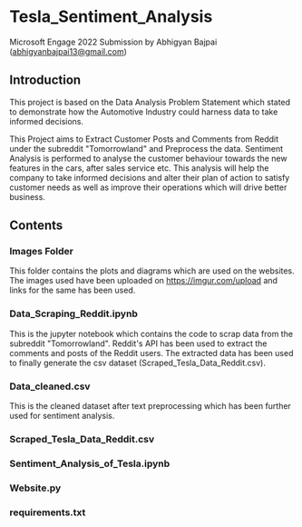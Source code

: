 # Tesla_Sentiment_Analysis

Microsoft Engage 2022 Submission by Abhigyan Bajpai (abhigyanbajpai13@gmail.com)

## Introduction

This project is based on the Data Analysis Problem Statement which stated to demonstrate how the Automotive Industry could harness data to take informed decisions.

This Project aims to Extract Customer Posts and Comments from Reddit under the subreddit "Tomorrowland" and Preprocess the data. Sentiment Analysis is performed to analyse the customer behaviour towards the new features in the cars, after sales service etc. This analysis will help the company to take informed decisions and alter their plan of action to satisfy customer needs as well as improve their operations which will drive better business.


## Contents


### Images Folder

This folder contains the plots and diagrams which are used on the websites. The images used have been uploaded on https://imgur.com/upload and links for the same has been used.


### Data_Scraping_Reddit.ipynb

This is the jupyter notebook which contains the code to scrap data from the subreddit "Tomorrowland". Reddit's API has been used to extract the comments and posts of the Reddit users. The extracted data has been used to finally generate the csv dataset (Scraped_Tesla_Data_Reddit.csv).


### Data_cleaned.csv

This is the cleaned dataset after text preprocessing which has been further used for sentiment analysis.
### Scraped_Tesla_Data_Reddit.csv
### Sentiment_Analysis_of_Tesla.ipynb
### Website.py
### requirements.txt
